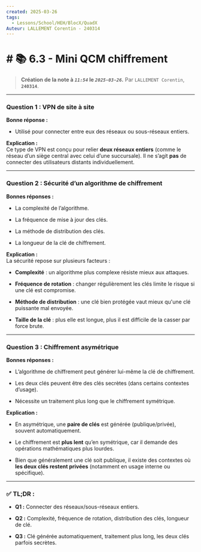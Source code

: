 ```yaml
---
created: 2025-03-26
tags:
  - Lessons/School/HEH/BlocX/QuadX
Auteur: LALLEMENT Corentin - 240314
---
```


# # 📚  6.3 - Mini QCM chiffrement
> **Création de la note à *`11:54`* le *`2025-03-26`.***
> Par `LALLEMENT Corentin`, **`240314`**.
---

### **Question 1 : VPN de site à site**

**Bonne réponse :**

- Utilisé pour connecter entre eux des réseaux ou sous-réseaux entiers.
    

**Explication :**  
Ce type de VPN est conçu pour relier **deux réseaux entiers** (comme le réseau d’un siège central avec celui d’une succursale). Il ne s’agit **pas** de connecter des utilisateurs distants individuellement.

---

### **Question 2 : Sécurité d’un algorithme de chiffrement**

**Bonnes réponses :**

- La complexité de l’algorithme.
    
- La fréquence de mise à jour des clés.
    
- La méthode de distribution des clés.
    
- La longueur de la clé de chiffrement.
    

**Explication :**  
La sécurité repose sur plusieurs facteurs :

- **Complexité** : un algorithme plus complexe résiste mieux aux attaques.
    
- **Fréquence de rotation** : changer régulièrement les clés limite le risque si une clé est compromise.
    
- **Méthode de distribution** : une clé bien protégée vaut mieux qu'une clé puissante mal envoyée.
    
- **Taille de la clé** : plus elle est longue, plus il est difficile de la casser par force brute.
    

---

### **Question 3 : Chiffrement asymétrique**

**Bonnes réponses :**

- L’algorithme de chiffrement peut générer lui-même la clé de chiffrement.
    
- Les deux clés peuvent être des clés secrètes (dans certains contextes d’usage).
    
- Nécessite un traitement plus long que le chiffrement symétrique.
    

**Explication :**

- En asymétrique, une **paire de clés** est générée (publique/privée), souvent automatiquement.
    
- Le chiffrement est **plus lent** qu’en symétrique, car il demande des opérations mathématiques plus lourdes.
    
- Bien que généralement une clé soit publique, il existe des contextes où **les deux clés restent privées** (notamment en usage interne ou spécifique).
    

---

### ✅ **TL;DR :**

- **Q1 :** Connecter des réseaux/sous-réseaux entiers.
    
- **Q2 :** Complexité, fréquence de rotation, distribution des clés, longueur de clé.
    
- **Q3 :** Clé générée automatiquement, traitement plus long, les deux clés parfois secrètes.